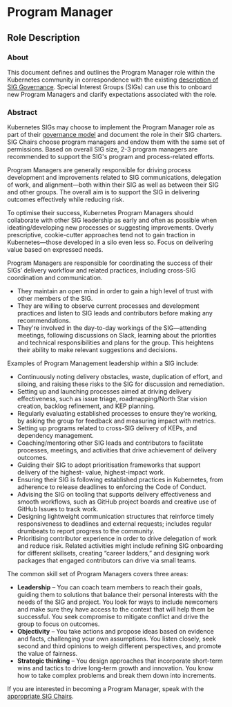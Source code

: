 # Program Manager

## Role Description

### About

This document defines and outlines the Program Manager role within
the Kubernetes community in correspondence with the existing [description of SIG
Governance](/committee-steering/governance/sig-governance.md#program-manager). 
Special Interest Groups (SIGs) can use this to onboard new Program Managers and 
clarify expectations associated with the role.

### Abstract
Kubernetes SIGs may choose to implement the Program Manager role as part of their 
[governance model](https://git.k8s.io/community/committee-steering/governance/sig-governance.md#roles)
and document the role in their SIG charters. SIG Chairs choose program managers and 
endow them with the same set of permissions. Based on overall SIG size, 2-3 program 
managers are recommended to support the SIG's program and process-related efforts.  

Program Managers are generally responsible for driving process development and improvements 
related to SIG communications, delegation of work, and alignment—both within their SIG as 
well as between their SIG and other groups. The overall aim is to support the SIG in 
delivering outcomes effectively while reducing risk.

To optimise their success, Kubernetes Program Managers should collaborate with other SIG 
leadership as early and often as possible when ideating/developing new processes or suggesting 
improvements. Overly prescriptive, cookie-cutter approaches tend not to gain traction in 
Kubernetes—those developed in a silo even less so. Focus on delivering value based on 
expressed needs.

Program Managers are responsible for coordinating the success of their SIGs’ delivery 
workflow and related practices, including cross-SIG coordination and communication.
- They maintain an open mind in order to gain a high level of trust with other members of 
the SIG.
- They are willing to observe current processes and development practices and listen to 
SIG leads and contributors before making any recommendations. 
- They're involved in the day-to-day workings of the SIG—attending meetings, following 
discussions on Slack, learning about the priorities and technical responsibilities and plans 
for the group. This heightens their ability to make relevant suggestions and decisions.

Examples of Program Management leadership within a SIG include:
- Continuously noting delivery obstacles, waste, duplication of effort, and siloing, and 
raising these risks to the SIG for discussion and remediation.
- Setting up and launching processes aimed at driving delivery effectiveness, such as issue 
triage, roadmapping/North Star vision creation, backlog refinement, and KEP planning.
- Regularly evaluating established processes to ensure they’re working, by asking the group 
for feedback and measuring impact with metrics.
- Setting up programs related to cross-SIG delivery of KEPs, and dependency management.
- Coaching/mentoring other SIG leads and contributors to facilitate processes, meetings, and 
activities that drive achievement of delivery outcomes.
- Guiding their SIG to adopt prioritisation frameworks that support delivery of the highest-
value, highest-impact work.
- Ensuring their SIG is following established practices in Kubernetes, from adherence to release
deadlines to enforcing the Code of Conduct.
- Advising the SIG on tooling that supports delivery effectiveness and smooth workflows, such as
GitHub project boards and creative use of GitHub Issues to track work.
- Designing lightweight communication structures that reinforce timely responsiveness to deadlines 
and external requests; includes regular drumbeats to report progress to the community.
- Prioritising contributor experience in order to drive delegation of work and reduce risk. 
Related activities might include refining SIG onboarding for different skillsets, creating “career 
ladders,” and designing work packages that engaged contributors can drive via small teams.

The common skill set of Program Managers covers three areas:

- **Leadership** – You can coach team members to reach their goals, guiding them to solutions 
that balance their personal interests with the needs of the SIG and project. You look for ways to 
include newcomers and make sure they have access to the context that will help them be successful.
You seek compromise to mitigate conflict and drive the group to focus on outcomes.
- **Objectivity** – You take actions and propose ideas based on evidence and facts, challenging 
your own assumptions. You listen closely, seek second and third opinions to weigh different 
perspectives, and promote the value of fairness.
- **Strategic thinking** – You design approaches that incorporate short-term wins and tactics to 
drive long-term growth and innovation. You know how to take complex problems and break them down into 
increments.

If you are interested in becoming a Program Manager, speak with the [appropriate
SIG Chairs](https://github.com/kubernetes/community/blob/master/sig-list.md).
